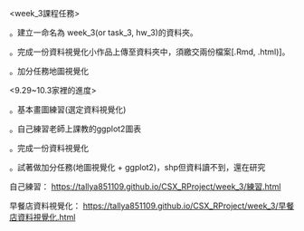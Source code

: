 <week_3課程任務>

。建立一命名為 week_3(or task_3, hw_3)的資料夾。

。完成一份資料視覺化小作品上傳至資料夾中，須繳交兩份檔案[.Rmd, .html)]。

。加分任務地圖視覺化


<9.29~10.3家裡的進度>

。基本畫圖練習(選定資料視覺化)

。自己練習老師上課教的ggplot2圖表

。完成一份資料視覺化

。試著做加分任務(地圖視覺化 + ggplot2)，shp但資料讀不到，還在研究

自己練習：
https://tallya851109.github.io/CSX_RProject/week_3/練習.html

早餐店資料視覺化：
https://tallya851109.github.io/CSX_RProject/week_3/早餐店資料視覺化.html

